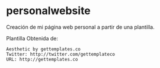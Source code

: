 # personalwebsite
Creación de mi página web personal a partir de una plantilla.

Plantilla Obtenida de:

	Aesthetic by gettemplates.co
	Twitter: http://twitter.com/gettemplateco
	URL: http://gettemplates.co
